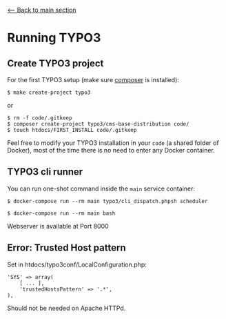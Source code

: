 [<-- Back to main section](../README.md)

# Running TYPO3

## Create TYPO3 project

For the first TYPO3 setup (make sure [composer](https://getcomposer.org/) is installed):

    $ make create-project typo3

or

    $ rm -f code/.gitkeep
    $ composer create-project typo3/cms-base-distribution code/
    $ touch htdocs/FIRST_INSTALL code/.gitkeep


Feel free to modify your TYPO3 installation in your `code` (a shared folder of Docker),
most of the time there is no need to enter any Docker container.


## TYPO3 cli runner

You can run one-shot command inside the `main` service container:

    $ docker-compose run --rm main typo3/cli_dispatch.phpsh scheduler

    $ docker-compose run --rm main bash

Webserver is available at Port 8000


## Error: Trusted Host pattern

Set in htdocs/typo3conf/LocalConfiguration.php:

    'SYS' => array(
        [ ... ],
        'trustedHostsPattern' => '.*',
    ),

Should not be needed on Apache HTTPd.

